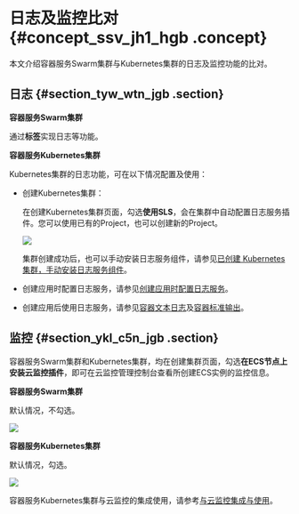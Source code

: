 # 日志及监控比对 {#concept_ssv_jh1_hgb .concept}

本文介绍容器服务Swarm集群与Kubernetes集群的日志及监控功能的比对。

## 日志 {#section_tyw_wtn_jgb .section}

**容器服务Swarm集群**

通过**标签**实现日志等功能。

**容器服务Kubernetes集群**

Kubernetes集群的日志功能，可在以下情况配置及使用：

-   创建Kubernetes集群：

    在创建Kubernetes集群页面，勾选**使用SLS**，会在集群中自动配置日志服务插件。您可以使用已有的Project，也可以创建新的Project。

    ![](http://static-aliyun-doc.oss-cn-hangzhou.aliyuncs.com/assets/img/84981/155954482736258_zh-CN.png)

    集群创建成功后，也可以手动安装日志服务组件，请参见[已创建 Kubernetes 集群，手动安装日志服务组件](../../../../intl.zh-CN/用户指南/Kubernetes集群/日志管理/使用日志服务进行Kubernetes日志采集.md#section_shf_y5r_gfb)。

-   创建应用时配置日志服务，请参见[创建应用时配置日志服务](../../../../intl.zh-CN/用户指南/Kubernetes集群/日志管理/使用日志服务进行Kubernetes日志采集.md#section_g3f_y5r_gfb)。
-   创建应用后使用日志服务，请参见[容器文本日志](../../../../intl.zh-CN/用户指南/Logtail采集/容器日志采集/容器文本日志.md#)及[容器标准输出](../../../../intl.zh-CN/用户指南/Logtail采集/容器日志采集/容器标准输出.md#)。

## 监控 {#section_ykl_c5n_jgb .section}

容器服务Swarm集群和Kubernetes集群，均在创建集群页面，勾选**在ECS节点上安装云监控插件**，即可在云监控管理控制台查看所创建ECS实例的监控信息。

**容器服务Swarm集群**

默认情况，不勾选。

![](http://static-aliyun-doc.oss-cn-hangzhou.aliyuncs.com/assets/img/84981/155954482736276_zh-CN.png)

**容器服务Kubernetes集群**

默认情况，勾选。

![](http://static-aliyun-doc.oss-cn-hangzhou.aliyuncs.com/assets/img/84981/155954482736277_zh-CN.png)

容器服务Kubernetes集群与云监控的集成使用，请参考[与云监控集成与使用](../../../../intl.zh-CN/用户指南/Kubernetes集群/监控管理/与云监控集成与使用.md#)。

